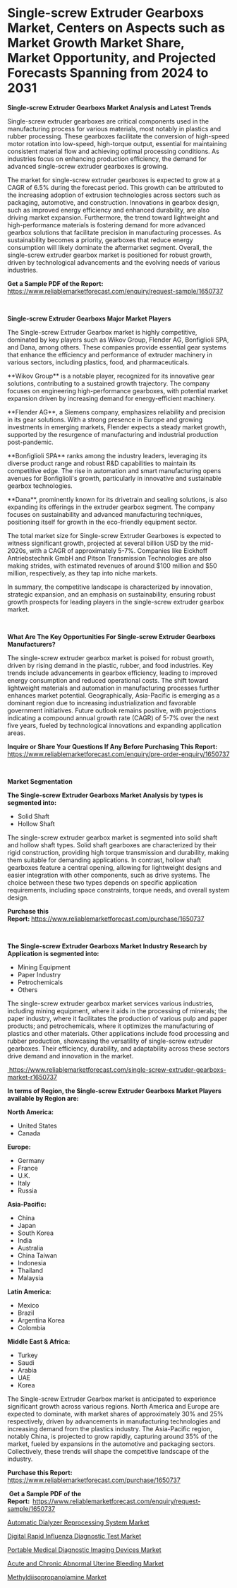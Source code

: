 <p><h1>Single-screw Extruder Gearboxs Market, Centers on Aspects such as Market Growth Market Share, Market Opportunity, and Projected Forecasts Spanning from 2024 to 2031</h1></p><p><strong>Single-screw Extruder Gearboxs Market Analysis and Latest Trends</strong></p>
<p><p>Single-screw extruder gearboxes are critical components used in the manufacturing process for various materials, most notably in plastics and rubber processing. These gearboxes facilitate the conversion of high-speed motor rotation into low-speed, high-torque output, essential for maintaining consistent material flow and achieving optimal processing conditions. As industries focus on enhancing production efficiency, the demand for advanced single-screw extruder gearboxes is growing.</p><p>The market for single-screw extruder gearboxes is expected to grow at a CAGR of 6.5% during the forecast period. This growth can be attributed to the increasing adoption of extrusion technologies across sectors such as packaging, automotive, and construction. Innovations in gearbox design, such as improved energy efficiency and enhanced durability, are also driving market expansion. Furthermore, the trend toward lightweight and high-performance materials is fostering demand for more advanced gearbox solutions that facilitate precision in manufacturing processes. As sustainability becomes a priority, gearboxes that reduce energy consumption will likely dominate the aftermarket segment. Overall, the single-screw extruder gearbox market is positioned for robust growth, driven by technological advancements and the evolving needs of various industries.</p></p>
<p><strong>Get a Sample PDF of the Report:&nbsp;</strong> <a href="https://www.reliablemarketforecast.com/enquiry/request-sample/1650737?utm_campaign=1082&utm_medium=2&utm_source=Github&utm_content=ia&utm_term=08122024&utm_id=single-screw-extruder-gearboxs">https://www.reliablemarketforecast.com/enquiry/request-sample/1650737</a></p>
<p>&nbsp;</p>
<p><strong>Single-screw Extruder Gearboxs Major Market Players</strong></p>
<p><p>The Single-screw Extruder Gearbox market is highly competitive, dominated by key players such as Wikov Group, Flender AG, Bonfiglioli SPA, and Dana, among others. These companies provide essential gear systems that enhance the efficiency and performance of extruder machinery in various sectors, including plastics, food, and pharmaceuticals.</p><p>**Wikov Group** is a notable player, recognized for its innovative gear solutions, contributing to a sustained growth trajectory. The company focuses on engineering high-performance gearboxes, with potential market expansion driven by increasing demand for energy-efficient machinery.</p><p>**Flender AG**, a Siemens company, emphasizes reliability and precision in its gear solutions. With a strong presence in Europe and growing investments in emerging markets, Flender expects a steady market growth, supported by the resurgence of manufacturing and industrial production post-pandemic.</p><p>**Bonfiglioli SPA** ranks among the industry leaders, leveraging its diverse product range and robust R&D capabilities to maintain its competitive edge. The rise in automation and smart manufacturing opens avenues for Bonfiglioli's growth, particularly in innovative and sustainable gearbox technologies.</p><p>**Dana**, prominently known for its drivetrain and sealing solutions, is also expanding its offerings in the extruder gearbox segment. The company focuses on sustainability and advanced manufacturing techniques, positioning itself for growth in the eco-friendly equipment sector.</p><p>The total market size for Single-screw Extruder Gearboxes is expected to witness significant growth, projected at several billion USD by the mid-2020s, with a CAGR of approximately 5-7%. Companies like Eickhoff Antriebstechnik GmbH and Pitson Transmission Technologies are also making strides, with estimated revenues of around $100 million and $50 million, respectively, as they tap into niche markets.</p><p>In summary, the competitive landscape is characterized by innovation, strategic expansion, and an emphasis on sustainability, ensuring robust growth prospects for leading players in the single-screw extruder gearbox market.</p></p>
<p>&nbsp;</p>
<p><strong>What Are The Key Opportunities For Single-screw Extruder Gearboxs Manufacturers?</strong></p>
<p><p>The single-screw extruder gearbox market is poised for robust growth, driven by rising demand in the plastic, rubber, and food industries. Key trends include advancements in gearbox efficiency, leading to improved energy consumption and reduced operational costs. The shift toward lightweight materials and automation in manufacturing processes further enhances market potential. Geographically, Asia-Pacific is emerging as a dominant region due to increasing industrialization and favorable government initiatives. Future outlook remains positive, with projections indicating a compound annual growth rate (CAGR) of 5-7% over the next five years, fueled by technological innovations and expanding application areas.</p></p>
<p><strong>Inquire or Share Your Questions If Any Before Purchasing This Report:</strong> <a href="https://www.reliablemarketforecast.com/enquiry/pre-order-enquiry/1650737?utm_campaign=1082&utm_medium=2&utm_source=Github&utm_content=ia&utm_term=08122024&utm_id=single-screw-extruder-gearboxs">https://www.reliablemarketforecast.com/enquiry/pre-order-enquiry/1650737</a></p>
<p>&nbsp;</p>
<p><strong>Market Segmentation</strong></p>
<p><strong>The Single-screw Extruder Gearboxs Market Analysis by types is segmented into:</strong></p>
<p><ul><li>Solid Shaft</li><li>Hollow Shaft</li></ul></p>
<p><p>The single-screw extruder gearbox market is segmented into solid shaft and hollow shaft types. Solid shaft gearboxes are characterized by their rigid construction, providing high torque transmission and durability, making them suitable for demanding applications. In contrast, hollow shaft gearboxes feature a central opening, allowing for lightweight designs and easier integration with other components, such as drive systems. The choice between these two types depends on specific application requirements, including space constraints, torque needs, and overall system design.</p></p>
<p><strong>Purchase this Report:&nbsp;</strong><a href="https://www.reliablemarketforecast.com/purchase/1650737?utm_campaign=1082&utm_medium=2&utm_source=Github&utm_content=ia&utm_term=08122024&utm_id=single-screw-extruder-gearboxs">https://www.reliablemarketforecast.com/purchase/1650737</a></p>
<p>&nbsp;</p>
<p><strong>The Single-screw Extruder Gearboxs Market Industry Research by Application is segmented into:</strong></p>
<p><ul><li>Mining Equipment</li><li>Paper Industry</li><li>Petrochemicals</li><li>Others</li></ul></p>
<p><p>The single-screw extruder gearbox market services various industries, including mining equipment, where it aids in the processing of minerals; the paper industry, where it facilitates the production of various pulp and paper products; and petrochemicals, where it optimizes the manufacturing of plastics and other materials. Other applications include food processing and rubber production, showcasing the versatility of single-screw extruder gearboxes. Their efficiency, durability, and adaptability across these sectors drive demand and innovation in the market.</p></p>
<p><a href="https://www.reliablemarketforecast.com/single-screw-extruder-gearboxs-market-r1650737?utm_campaign=1082&utm_medium=2&utm_source=Github&utm_content=ia&utm_term=08122024&utm_id=single-screw-extruder-gearboxs">&nbsp;https://www.reliablemarketforecast.com/single-screw-extruder-gearboxs-market-r1650737</a></p>
<p><strong>In terms of Region, the Single-screw Extruder Gearboxs Market Players available by Region are:</strong></p>
<p>
    <p> <strong> North America: </strong>
        <ul>
            <li>United States</li>
            <li>Canada</li>
        </ul>
        </p> 
    <p> <strong> Europe: </strong>
        <ul>
            <li>Germany</li>
            <li>France</li>
            <li>U.K.</li>
            <li>Italy</li>
            <li>Russia</li>
        </ul>
        </p> 
    <p> <strong> Asia-Pacific: </strong>
        <ul>
            <li>China</li>
            <li>Japan</li>
            <li>South Korea</li>
            <li>India</li>
            <li>Australia</li>
            <li>China Taiwan</li>
            <li>Indonesia</li>
            <li>Thailand</li>
            <li>Malaysia</li>
        </ul>
        </p> 
    <p> <strong> Latin America: </strong>
        <ul>
            <li>Mexico</li>
            <li>Brazil</li>
            <li>Argentina Korea</li>
            <li>Colombia</li>
        </ul>
        </p> 
    <p> <strong> Middle East & Africa: </strong>
        <ul>
            <li>Turkey</li>
            <li>Saudi</li>
            <li>Arabia</li>
            <li>UAE</li>
            <li>Korea</li>
        </ul>
    </p>
    </p>
<p><p>The Single-screw Extruder Gearbox market is anticipated to experience significant growth across various regions. North America and Europe are expected to dominate, with market shares of approximately 30% and 25% respectively, driven by advancements in manufacturing technologies and increasing demand from the plastics industry. The Asia-Pacific region, notably China, is projected to grow rapidly, capturing around 35% of the market, fueled by expansions in the automotive and packaging sectors. Collectively, these trends will shape the competitive landscape of the industry.</p></p>
<p><strong>Purchase this Report: </strong><a href="https://www.reliablemarketforecast.com/purchase/1650737?utm_campaign=1082&utm_medium=2&utm_source=Github&utm_content=ia&utm_term=08122024&utm_id=single-screw-extruder-gearboxs">https://www.reliablemarketforecast.com/purchase/1650737</a></p>
<p>&nbsp;<strong>Get a Sample PDF of the Report:&nbsp;&nbsp;</strong><a href="https://www.reliablemarketforecast.com/enquiry/request-sample/1650737?utm_campaign=1082&utm_medium=2&utm_source=Github&utm_content=ia&utm_term=08122024&utm_id=single-screw-extruder-gearboxs">https://www.reliablemarketforecast.com/enquiry/request-sample/1650737</a></p>
<p><strong></strong></p>
<p><p><a href="https://www.linkedin.com/pulse/compreh-proposis-fbaif?utm_campaign=1082&utm_medium=2&utm_source=Github&utm_content=ia&utm_term=08122024&utm_id=single-screw-extruder-gearboxs">Automatic Dialyzer Reprocessing System Market</a></p><p><a href="https://www.linkedin.com/pulse/study-digital-rapid-influenza-diagnostic-test-market-offeringdata-3okne?utm_campaign=1082&utm_medium=2&utm_source=Github&utm_content=ia&utm_term=08122024&utm_id=single-screw-extruder-gearboxs">Digital Rapid Influenza Diagnostic Test Market</a></p><p><a href="https://www.linkedin.com/pulse/comprehensive-breakdown-portable-medical-diagnostic-cebze?utm_campaign=1082&utm_medium=2&utm_source=Github&utm_content=ia&utm_term=08122024&utm_id=single-screw-extruder-gearboxs">Portable Medical Diagnostic Imaging Devices Market</a></p><p><a href="https://www.linkedin.com/pulse/acute-chronic-abnormal-uterine-bleeding-market-size-ju8ie?utm_campaign=1082&utm_medium=2&utm_source=Github&utm_content=ia&utm_term=08122024&utm_id=single-screw-extruder-gearboxs">Acute and Chronic Abnormal Uterine Bleeding Market</a></p><p><a href="https://github.com/NorbertYates/Market-Research-Report-List-7/blob/main/methyldiisopropanolamine-market.md?utm_campaign=1082&utm_medium=2&utm_source=Github&utm_content=ia&utm_term=08122024&utm_id=single-screw-extruder-gearboxs">Methyldiisopropanolamine Market</a></p></p>